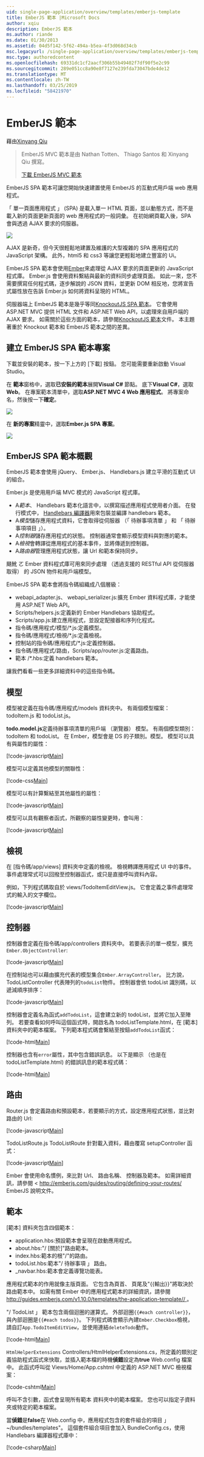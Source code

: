 ```yaml
---
uid: single-page-application/overview/templates/emberjs-template
title: EmberJS 範本 |Microsoft Docs
author: xqiu
description: EmberJS 範本
ms.author: riande
ms.date: 01/30/2013
ms.assetid: 04d5f142-5f62-494a-b5ea-4f3d068d34cb
msc.legacyurl: /single-page-application/overview/templates/emberjs-template
msc.type: authoredcontent
ms.openlocfilehash: 69331dc1cf2aacf306b55b49402f7df90f5e2c99
ms.sourcegitcommit: 289e051cc8a90e8f7127e239fda73047bde4de12
ms.translationtype: MT
ms.contentlocale: zh-TW
ms.lasthandoff: 03/25/2019
ms.locfileid: "58421970"
---
```

<a name="emberjs-template"></a>EmberJS 範本
====================
藉由[Xinyang Qiu](https://github.com/xqiu)

> EmberJS MVC 範本是由 Nathan Totten、 Thiago Santos 和 Xinyang Qiu 撰寫。
> 
> [下載 EmberJS MVC 範本](https://go.microsoft.com/fwlink/?LinkId=282647)


EmberJS SPA 範本可讓您開始快速建置使用 EmberJS 的互動式用戶端 web 應用程式。

「 單一頁面應用程式 」 (SPA) 是載入單一 HTML 頁面，並以動態方式，而不是載入新的頁面更新頁面的 web 應用程式的一般詞彙。 在初始網頁載入後，SPA 會與透過 AJAX 要求的伺服器。

![](emberjs-template/_static/image1.png)

AJAX 是新奇，但今天很輕鬆地建置及維護的大型複雜的 SPA 應用程式的 JavaScript 架構。 此外，html5 和 css3 等讓您更輕鬆地建立豐富的 Ui。

EmberJS SPA 範本會使用[Ember](http://emberjs.com/)來處理從 AJAX 要求的頁面更新的 JavaScript 程式庫。 Ember.js 會使用資料繫結與最新的資料同步處理頁面。 如此一來，您不需要撰寫任何程式碼，逐步解說的 JSON 資料，並更新 DOM 相反地，您將宣告式屬性放在告訴 Ember.js 如何將資料呈現的 HTML。

伺服器端上 EmberJS 範本是幾乎等同[KnockoutJS SPA 範本](../introduction/knockoutjs-template.md)。 它會使用 ASP.NET MVC 提供 HTML 文件和 ASP.NET Web API，以處理來自用戶端的 AJAX 要求。 如需關於這些方面的範本，請參閱[KnockoutJS 範本](../introduction/knockoutjs-template.md)文件。 本主題著重於 Knockout 範本和 EmberJS 範本之間的差異。

## <a name="create-an-emberjs-spa-template-project"></a>建立 EmberJS SPA 範本專案

下載並安裝的範本，按一下上方的 [下載] 按鈕。 您可能需要重新啟動 Visual Studio。

在 **範本**窗格中，選取**已安裝的範本**展開**Visual C#** 節點。 底下**Visual C#**，選取**Web**。 在專案範本清單中，選取**ASP.NET MVC 4 Web 應用程式**。 將專案命名，然後按一下**確定**。

![](emberjs-template/_static/image2.png)

在 **新的專案**精靈中，選取**Ember.js SPA 專案**。

![](emberjs-template/_static/image4.png)

## <a name="emberjs-spa-template-overview"></a>EmberJS SPA 範本概觀

EmberJS 範本會使用 jQuery、 Ember.js、 Handlebars.js 建立平滑的互動式 UI 的組合。

Ember.js 是使用用戶端 MVC 模式的 JavaScript 程式庫。

- A*範本*、 Handlebars 範本化語言中，以撰寫描述應用程式使用者介面。 在發行模式中， [Handlebars 編譯器](https://github.com/Myslik/csharp-ember-handlebars)用來包裝並編譯 handlebars 範本。
- A*模型*儲存應用程式資料，它會取得從伺服器 （「 待辦事項清單 」 和 「 待辦事項項目 」）。
- A*控制器*儲存應用程式的狀態。 控制器通常會顯示模型資料與對應的範本。
- A*檢視*會轉譯從應用程式的基本事件，並將傳遞到控制器。
- A*路由器*管理應用程式狀態，讓 Url 和範本保持同步。

颾魤 ㄛ Ember 資料程式庫可用來同步處理 （透過支援的 RESTful API 從伺服器取得） 的 JSON 物件和用戶端模型。

EmberJS SPA 範本會將指令碼組織成八個層級：

- webapi\_adapter.js、 webapi\_serializer.js:擴充 Ember 資料程式庫，才能使用 ASP.NET Web API。
- Scripts/helpers.js:定義新的 Ember Handlebars 協助程式。
- Scripts/app.js:建立應用程式，並設定配接器和序列化程式。
- 指令碼/應用程式/模型/\*.js:定義模型。
- 指令碼/應用程式/檢視/\*.js:定義檢視。
- 控制站的指令碼/應用程式/\*.js:定義控制器。
- 指令碼/應用程式/路由，Scripts/app/router.js:定義路由。
- 範本 /\*.hbs:定義 handlebars 範本。

讓我們看看一些更多詳細資料中的這些指令碼。

## <a name="models"></a>模型

模型被定義在指令碼/應用程式/models 資料夾中。 有兩個模型檔案： todoItem.js 和 todoList.js。

**todo.model.js**定義待辦事項清單的用戶端 （瀏覽器） 模型。 有兩個模型類別： todoItem 和 todoList。 在 Ember，模型會是 DS 的子類別。模型。 模型可以具有與屬性的屬性：

[!code-javascript[Main](emberjs-template/samples/sample1.js)]

模型可以定義其他模型的關聯性：

[!code-css[Main](emberjs-template/samples/sample2.css)]

模型可以有計算繫結至其他屬性的屬性：

[!code-javascript[Main](emberjs-template/samples/sample3.js)]

模型可以具有觀察者函式，所觀察的屬性變更時，會叫用：

[!code-javascript[Main](emberjs-template/samples/sample4.js)]

## <a name="views"></a>檢視

在 [指令碼/app/views] 資料夾中定義的檢視。 檢視轉譯應用程式 UI 中的事件。 事件處理常式可以回撥至控制器函式，或只是直接呼叫資料內容。

例如，下列程式碼取自於 views/TodoItemEditView.js。 它會定義之事件處理常式的輸入的文字欄位。

[!code-javascript[Main](emberjs-template/samples/sample5.js)]

## <a name="controller"></a>控制器

控制器會定義在指令碼/app/controllers 資料夾中。 若要表示的單一模型，擴充`Ember.ObjectController`:

[!code-javascript[Main](emberjs-template/samples/sample6.js)]

在控制站也可以藉由擴充代表的模型集合`Ember.ArrayController`。 比方說，TodoListController 代表陣列的`todoList`物件。 控制器會依 todoList 識別碼，以遞減順序排序：

[!code-javascript[Main](emberjs-template/samples/sample7.js)]

控制器會定義名為函式`addTodoList`，這會建立新的 todoList，並將它加入至陣列。 若要查看如何呼叫這個函式時，開啟名為 todoListTemplate.html，在 [範本] 資料夾中的範本檔案。 下列範本程式碼會繫結至按鈕`addTodoList`函式：

[!code-html[Main](emberjs-template/samples/sample8.html)]

控制器也含有`error`屬性，其中包含錯誤訊息。 以下是顯示 （也是在 todoListTemplate.html) 的錯誤訊息的範本程式碼：

[!code-html[Main](emberjs-template/samples/sample9.html)]

## <a name="routes"></a>路由

Router.js 會定義路由和預設範本，若要顯示的方式，設定應用程式狀態，並比對路由的 Url:

[!code-javascript[Main](emberjs-template/samples/sample10.js)]

TodoListRoute.js TodoListRoute 針對載入資料，藉由覆寫 setupController 函式：

[!code-javascript[Main](emberjs-template/samples/sample11.js)]

Ember 會使用命名慣例，來比對 Url、 路由名稱、 控制器及範本。 如需詳細資訊，請參閱 < [ http://emberjs.com/guides/routing/defining-your-routes/ ](http://emberjs.com/guides/routing/defining-your-routes/) EmberJS 說明文件。

## <a name="templates"></a>範本

[範本] 資料夾包含四個範本：

- application.hbs:預設範本會呈現在啟動應用程式。
- about.hbs:"/ [關於]"路由範本。
- index.hbs:範本的根"/"的路由。
- todoList.hbs:範本"/ 待辦事項 」 路由。
- \_navbar.hbs:範本會定義導覽功能表。

應用程式範本的作用就像主版頁面。 它包含為頁首、 頁尾及"{{輸出}}"將取決於路由範本中。 如需有關 Ember 中的應用程式範本的詳細資訊，請參閱[ http://guides.emberjs.com/v1.10.0/templates/the-application-template// ](http://guides.emberjs.com/v1.10.0/templates/the-application-template/)。

"/ TodoList 」 範本包含兩個迴圈的運算式。 外部迴圈`{{#each controller}}`，與內部迴圈是`{{#each todos}}`。 下列程式碼會顯示內建`Ember.Checkbox`檢視，請自訂`App.TodoItemEditView`，並使用連結`deleteTodo`動作。

[!code-html[Main](emberjs-template/samples/sample12.html)]

`HtmlHelperExtensions` Controllers/HtmlHelperExtensions.cs，所定義的類別定義協助程式函式來快取，並插入範本檔的時機**偵錯**設定為**true** Web.config 檔案中。 此函式呼叫從 Views/Home/App.cshtml 中定義的 ASP.NET MVC 檢視檔案：

[!code-cshtml[Main](emberjs-template/samples/sample13.cshtml)]

呼叫不含引數，函式會呈現所有範本 資料夾中的範本檔案。 您也可以指定子資料夾或特定的範本檔案。

當**偵錯**是**false**在 Web.config 中，應用程式包含的套件組合的項目 」 ~/bundles/templates"。 這個套件組合項目會加入 BundleConfig.cs，使用 Handlebars 編譯器程式庫中：

[!code-csharp[Main](emberjs-template/samples/sample14.cs)]
